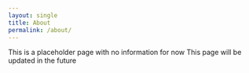 ```yaml
---
layout: single
title: About
permalink: /about/
---
```


This is a placeholder page with no information for now
This page will be updated in the future

